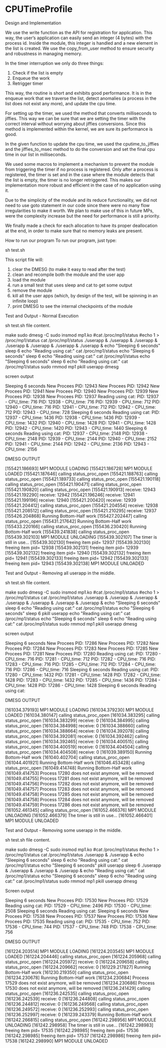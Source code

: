 # CPUTimeProfile

Design and Implementation

We use the write function as the API for registration for application. This way, the user’s application can easily send an integer (4 bytes) with the process id. Inside the module, this integer is handled and a new element in the list is created. We use the copy_from_user method to ensure security and robustness in managing memory. 

In the timer interruption we only do three things: 

1. Check if the list is empty
2. Enqueue the work
3. Retrigger timer

This way, the routine is short and exhibits good performance. It is in the enqueue work that we traverse the list, detect anomalies (a process in the list does not exist any more), and update the cpu time. 

For setting up the timer, we used the method that converts milliseconds to jiffies. This way we can be sure that we are setting the timer with the correct interval without worrying about jiffies conversions. Since this method is implemented within the kernel, we are sure its performance is good. 

In the given function to update the cpu time, we used the cputime_to_jiffies and the jiffies_to_msec method to do the conversion and set the final cpu time in our list in milliseconds. 

We used some macros to implement a mechanism to prevent the module from triggering the timer if no process is registered. Only after a process is registered, the timer is set and in the case where the module detects that the list is empty, the timer is no longer retriggered. This makes our implementation more robust and efficient in the case of no application using it. 

Due to the simplicity of the module and its reduce functionality, we did not need to use goto statement in our code since there were no many flow irregularities to make it worth. We plan to make use of this in future MPs, were the complexity increase but the need for performance is still a priority.

We finally made a check for each allocation to have its proper deallocation at the end, in order to make sure that no memory leaks are present. 


How to run our program
To run our program, just type:
	
sh test.sh

This script file will:

1. clear the DMESG (to make it easy to read after the test)
2. clean and recompile both the module and the user app
3. load the module
4. run a small test that uses sleep and cat to get some output
5. remove the module
6. kill all the user apps (which, by design of the test, will be spinning in an infinite loop)
7. print DMESG to see the internal checkpoints of the module





Test and Output - Normal Execution

sh test.sh file content.

make
sudo dmesg -C
sudo insmod mp1.ko
#cat /proc/mp1/status
#echo 1 > /proc/mp1/status
cat /proc/mp1/status
./userapp &
./userapp &
./userapp &
./userapp &
./userapp &
./userapp &
./userapp &
echo "Sleeping 6 seconds"
sleep 6
echo "Reading using cat:"
cat /proc/mp1/status
echo "Sleeping 6 seconds"
sleep 6
echo "Reading using cat:"
cat /proc/mp1/status
echo "Sleeping 6 seconds"
sleep 6
echo "Reading using cat:"
cat /proc/mp1/status
sudo rmmod mp1
pkill userapp
dmesg 

screen output

Sleeping 6 seconds
New Procees PID: 12943 
New Procees PID: 12942 
New Procees PID: 12941 
New Procees PID: 12940 
New Procees PID: 12939 
New Procees PID: 12938 
New Procees PID: 12937 
Reading using cat:
PID: 12937 - CPU_time: 716 
PID: 12938 - CPU_time: 716 
PID: 12939 - CPU_time: 712 
PID: 12940 - CPU_time: 716 
PID: 12941 - CPU_time: 712 
PID: 12942 - CPU_time: 712 
PID: 12943 - CPU_time: 728 
Sleeping 6 seconds
Reading using cat:
PID: 12937 - CPU_time: 1436 
PID: 12938 - CPU_time: 1436 
PID: 12939 - CPU_time: 1432 
PID: 12940 - CPU_time: 1428 
PID: 12941 - CPU_time: 1428 
PID: 12942 - CPU_time: 1420 
PID: 12943 - CPU_time: 1440 
Sleeping 6 seconds
Reading using cat:
PID: 12937 - CPU_time: 2148 
PID: 12938 - CPU_time: 2148 
PID: 12939 - CPU_time: 2144 
PID: 12940 - CPU_time: 2152 
PID: 12941 - CPU_time: 2144 
PID: 12942 - CPU_time: 2136 
PID: 12943 - CPU_time: 2156 




DMESG OUTPUT

[155421.186693] MP1 MODULE LOADING
[155421.186728] MP1 MODULE LOADED
[155421.187646] calling status_proc_open 
[155421.188763] calling status_proc_open 
[155421.189733] calling status_proc_open 
[155421.190118] calling status_proc_open 
[155421.190471] calling status_proc_open 
[155421.190820] calling status_proc_open 
[155421.190913] receive: 12943 
[155421.192290] receive: 12942 
[155421.196246] receive: 12941 
[155421.199196] receive: 12940 
[155421.200420] receive: 12939 
[155421.204412] calling status_proc_open 
[155421.204554] receive: 12938 
[155421.208512] calling status_proc_open 
[155421.210295] receive: 12937 
[155426.204868] Running Bottom-Half work 
[155427.202447] calling status_proc_open 
[155431.217642] Running Bottom-Half work 
[155433.220166] calling status_proc_open 
[155436.230420] Running Bottom-Half work 
[155439.241838] calling status_proc_open 
[155439.302103] MP1 MODULE UNLOADING
[155439.302107] The timer is still in use...
[155439.302130] freeing item pid= 12937 
[155439.302130] freeing item pid= 12938 
[155439.302131] freeing item pid= 12939 
[155439.302132] freeing item pid= 12940 
[155439.302132] freeing item pid= 12941 
[155439.302133] freeing item pid= 12942 
[155439.302133] freeing item pid= 12943 
[155439.302138] MP1 MODULE UNLOADED




Test and Output - Removing all userapp in the middle. 

sh test.sh file content.

make
sudo dmesg -C
sudo insmod mp1.ko
#cat /proc/mp1/status
#echo 1 > /proc/mp1/status
cat /proc/mp1/status
./userapp &
./userapp &
./userapp &
./userapp &
./userapp &
./userapp &
./userapp &
echo "Sleeping 6 seconds"
sleep 6
echo "Reading using cat:"
cat /proc/mp1/status
echo "Sleeping 6 seconds"
sleep 6
pkill userapp
echo "Reading using cat:"
cat /proc/mp1/status
echo "Sleeping 6 seconds"
sleep 6
echo "Reading using cat:"
cat /proc/mp1/status
sudo rmmod mp1
pkill userapp
dmesg 



screen output

Sleeping 6 seconds
New Procees PID: 17286 
New Procees PID: 17282 
New Procees PID: 17284 
New Procees PID: 17283 
New Procees PID: 17285 
New Procees PID: 17281 
New Procees PID: 17280 
Reading using cat:
PID: 17280 - CPU_time: 716 
PID: 17281 - CPU_time: 712 
PID: 17282 - CPU_time: 716 
PID: 17283 - CPU_time: 716 
PID: 17285 - CPU_time: 712 
PID: 17284 - CPU_time: 716 
PID: 17286 - CPU_time: 716 
Sleeping 6 seconds
Reading using cat:
PID: 17280 - CPU_time: 1432 
PID: 17281 - CPU_time: 1428 
PID: 17282 - CPU_time: 1428 
PID: 17283 - CPU_time: 1432 
PID: 17285 - CPU_time: 1436 
PID: 17284 - CPU_time: 1428 
PID: 17286 - CPU_time: 1428 
Sleeping 6 seconds
Reading using cat:






DMESG OUTPUT

[161034.379193] MP1 MODULE LOADING
[161034.379230] MP1 MODULE LOADED
[161034.380147] calling status_proc_open 
[161034.383295] calling status_proc_open 
[161034.383299] receive: 0 
[161034.384995] calling status_proc_open 
[161034.384998] receive: 0 
[161034.388660] calling status_proc_open 
[161034.388664] receive: 0 
[161034.392078] calling status_proc_open 
[161034.392081] receive: 0 
[161034.392462] calling status_proc_open 
[161034.392465] receive: 0 
[161034.400515] calling status_proc_open 
[161034.400519] receive: 0 
[161034.404504] calling status_proc_open 
[161034.404508] receive: 0 
[161039.389150] Running Bottom-Half work 
[161040.402704] calling status_proc_open 
[161044.401921] Running Bottom-Half work 
[161046.453428] calling status_proc_open 
[161049.414748] Running Bottom-Half work 
[161049.414753] Process 17280 does not exist anymore, will be removed
[161049.414755] Process 17281 does not exist anymore, will be removed
[161049.414756] Process 17282 does not exist anymore, will be removed
[161049.414757] Process 17283 does not exist anymore, will be removed
[161049.414758] Process 17285 does not exist anymore, will be removed
[161049.414758] Process 17284 does not exist anymore, will be removed
[161049.414759] Process 17286 does not exist anymore, will be removed
[161052.461345] calling status_proc_open 
[161052.466376] MP1 MODULE UNLOADING
[161052.466379] The timer is still in use...
[161052.466401] MP1 MODULE UNLOADED




Test and Output - Removing some userapp in the middle. 

sh test.sh file content.

make
sudo dmesg -C
sudo insmod mp1.ko
#cat /proc/mp1/status
#echo 1 > /proc/mp1/status
cat /proc/mp1/status
./userapp &
./userapp &
echo "Sleeping 6 seconds"
sleep 6
echo "Reading using cat:"
cat /proc/mp1/status
echo "Sleeping 6 seconds"
pkill userapp
sleep 6
./userapp &
./userapp &
./userapp &
./userapp &
echo "Reading using cat:"
cat /proc/mp1/status
echo "Sleeping 6 seconds"
sleep 6
echo "Reading using cat:"
cat /proc/mp1/status
sudo rmmod mp1
pkill userapp
dmesg 




Screen output

Sleeping 6 seconds
New Procees PID: 17530 
New Procees PID: 17529 
Reading using cat:
PID: 17529 - CPU_time: 2496 
PID: 17530 - CPU_time: 2508 
Sleeping 6 seconds
Reading using cat:
Sleeping 6 seconds
New Procees PID: 17538 
New Procees PID: 17537 
New Procees PID: 17536 
New Procees PID: 17535 
Reading using cat:
PID: 17535 - CPU_time: 752 
PID: 17536 - CPU_time: 744 
PID: 17537 - CPU_time: 748 
PID: 17538 - CPU_time: 756 







DMESG OUTPUT

[161224.203514] MP1 MODULE LOADING
[161224.203545] MP1 MODULE LOADED
[161224.204446] calling status_proc_open 
[161224.205968] calling status_proc_open 
[161224.205972] receive: 0 
[161224.209658] calling status_proc_open 
[161224.209662] receive: 0 
[161229.217827] Running Bottom-Half work 
[161230.219350] calling status_proc_open 
[161234.230678] Running Bottom-Half work 
[161234.230684] Process 17529 does not exist anymore, will be removed
[161234.230686] Process 17530 does not exist anymore, will be removed
[161236.241429] calling status_proc_open 
[161236.242535] calling status_proc_open 
[161236.242539] receive: 0 
[161236.244808] calling status_proc_open 
[161236.244812] receive: 0 
[161236.249568] calling status_proc_open 
[161236.249572] receive: 0 
[161236.252993] calling status_proc_open 
[161236.252997] receive: 0 
[161239.243379] Running Bottom-Half work 
[161242.266815] calling status_proc_open 
[161242.298956] MP1 MODULE UNLOADING
[161242.298958] The timer is still in use...
[161242.298983] freeing item pid= 17535 
[161242.298985] freeing item pid= 17536 
[161242.298985] freeing item pid= 17537 
[161242.298986] freeing item pid= 17538 
[161242.298990] MP1 MODULE UNLOADED


